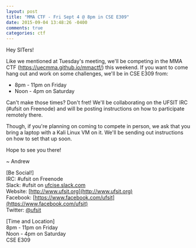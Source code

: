 ```yaml
---
layout: post
title: "MMA CTF - Fri Sept 4 @ 8pm in CSE E309"
date: 2015-09-04 13:48:26 -0400
comments: true
categories: ctf
---
```


Hey SITers!

Like we mentioned at Tuesday's meeting, we'll be competing in the MMA CTF (https://uecmma.github.io/mmactf/) this weekend. If you want to come hang out and work on some challenges, we'll be in CSE E309 from:

- 8pm - 11pm on Friday
- Noon - 4pm on Saturday

<!-- more -->

Can't make those times? Don't fret! We'll be collaborating on the UFSIT IRC (#ufsit on Freenode) and will be posting instructions on how to participate remotely there.

Though, if you're planning on coming to compete in person, we ask that you bring a laptop with a Kali Linux VM on it. We'll be sending out instructions on how to set that up soon.

Hope to see you there!

~ Andrew

[Be Social!]  
IRC: #ufsit on Freenode  
Slack: #ufsit on [ufcise.slack.com](https://ufcise.slack.com)  
Website: [http://www.ufsit.org](http://www.ufsit.org)    
Facebook: [https://www.facebook.com/ufsit](https://www.facebook.com/ufsit)    
Twitter: [@ufsit](https://twitter.com/ufsit)

[Time and Location]  
8pm - 11pm on Friday  
Noon - 4pm on Saturday  
CSE E309
